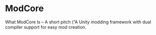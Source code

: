 # ModCore
What ModCore Is – A short pitch (“A Unity modding framework with dual compiler support for easy mod creation.
